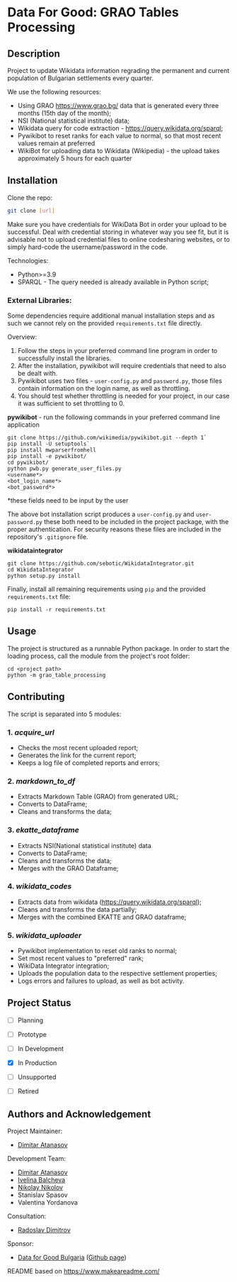 #	Data For Good: GRAO Tables Processing

##	Description
Project to update Wikidata information regrading the permanent and current population of Bulgarian
settlements every quarter.

We use the following resources:

* Using GRAO <https://www.grao.bg/> data that is generated every three months (15th day of the month);
* NSI (National statistical institute) data;
* Wikidata query for code extraction - <https://query.wikidata.org/sparql>;
* Pywikibot to reset ranks for each value to normal, so that most recent values remain at preferred
* WikiBot for uploading data to Wikidata (Wikipedia) - the upload takes approximately 5 hours for each quarter


##	Installation
Clone the repo:  

```bash
git clone [url]
```

Make sure you have credentials for WikiData Bot in order your upload to be successful. Deal with
credential storing in whatever way you see fit, but it is advisable not to upload credential files to
online codesharing websites, or to simply hard-code the username/password in the code.

Technologies:

* Python>=3.9
* SPARQL - The query needed is already available in Python script;


### External Libraries:  
Some dependencies require additional manual installation steps and as such we cannot rely on the
provided `requirements.txt` file directly.

Overview:

1. Follow the steps in your preferred command line program in order to successfully install the
   libraries.
1. After the installation, pywikibot will require credentials that need to also be dealt with.
1. Pywikibot uses two files - `user-config.py` and `password.py`, those files contain information on
   the login name, as well as throttling.
1. You should test whether throttling is needed for your project, in our case it was sufficient to
   set throttling to 0.

**pywikibot** - run the following commands in your preferred command line application

```
git clone https://github.com/wikimedia/pywikibot.git --depth 1`
pip install -U setuptools`
pip install mwparserfromhell
pip install -e pywikibot/
cd pywikibot/
python pwb.py generate_user_files.py
<username*>
<bot_login_name*>
<bot_password*>
```

\*these fields need to be input by the user

The above bot installation script produces a `user-config.py` and `user-password.py` these both need
to be included in the project package, with the proper authentication. For security reasons these
files are included in the repository's `.gitignore` file.

**wikidataintegrator**  

```
git clone https://github.com/sebotic/WikidataIntegrator.git
cd WikidataIntegrator
python setup.py install
```

Finally, install all remaining requirements using `pip` and the provided `requirements.txt` file:

```
pip install -r requirements.txt
```

##	Usage
The project is structured as a runnable Python package. In order to start the loading process, call
the module from the project's root folder:

```
cd <project path>
python -m grao_table_processing
```


##	Contributing
The script is separated into 5 modules:


### 1. *acquire_url*

- Checks the most recent uploaded report;
- Generates the link for the current report;
- Keeps a log file of completed reports and errors;


### 2. *markdown_to_df*  

- Extracts Markdown Table (GRAO) from generated URL;  
- Converts to DataFrame;  
- Cleans and transforms the data;  


### 3. *ekatte_dataframe*  

- Extracts NSI(National statistical institute) data
- Converts to DataFrame;  
- Cleans and transforms the data; 
- Merges with the GRAO Dataframe; 


### 4. *wikidata_codes*  

- Extracts data from wikidata (<https://query.wikidata.org/sparql>);
- Cleans and transforms the data partially;
- Merges with the combined EKATTE and GRAO dataframe;


### 5. *wikidata_uploader*  

- Pywikibot implementation to reset old ranks to normal;
- Set most recent values to "preferred" rank;
- WikiData Integrator integration;
- Uploads the population data to the respective settlement properties;
- Logs errors and failures to upload, as well as bot activity.


##	Project Status
- [ ] Planning
- [ ] Prototype
- [ ] In Development
- [X] In Production
- [ ] Unsupported
- [ ] Retired


##	Authors and Acknowledgement
Project Maintainer:

- [Dimitar Atanasov](https://github.com/Hear7y)

Development Team:

- [Dimitar Atanasov](https://github.com/Hear7y)
- [Ivelina Balcheva](https://github.com/rolaart)
- [Nikolay Nikolov](https://github.com/nkonstnikolov)
- Stanislav Spasov
- Valentina Yordanova

Consultation:

- [Radoslav Dimitrov](https://github.com/Bugzey)

Sponsor:

- [Data for Good Bulgaria](https://data-for-good.bg/) ([Github page](https://github.com/data-for-good-bg))

README based on <https://www.makeareadme.com/>

